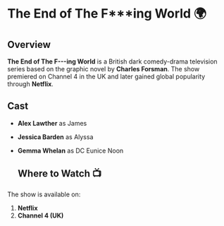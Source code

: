 # The End of The F***ing World 🌍

## Overview
**The End of The F---ing World** is a British dark comedy-drama television series based on the graphic novel by **Charles Forsman**. The show premiered on Channel 4 in the UK and later gained global popularity through **Netflix**.

## Cast
- **Alex Lawther** as James  
- **Jessica Barden** as Alyssa  
- **Gemma Whelan** as DC Eunice Noon

  ## Where to Watch 📺
The show is available on:
1. **Netflix**  
2. **Channel 4 (UK)**
